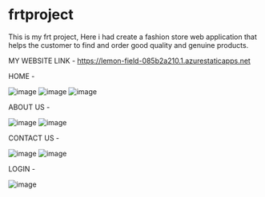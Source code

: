# frtproject 
This is my frt project, Here i had create a fashion store web application that helps the customer to find and  order good quality and genuine products.

MY WEBSITE LINK - https://lemon-field-085b2a210.1.azurestaticapps.net

HOME -

![image](https://user-images.githubusercontent.com/54106314/172123169-13e6bdd0-900d-4c4e-abe4-58c01efad4cd.png)
![image](https://user-images.githubusercontent.com/54106314/172123807-1898a6f8-6557-4240-84a2-160a1f1e207c.png)
![image](https://user-images.githubusercontent.com/54106314/172124016-1e36905b-b026-49b3-a99d-3be4a32383c7.png)



ABOUT US -

![image](https://user-images.githubusercontent.com/54106314/172123308-b4e6ea70-b924-4efd-be2d-3b6488d52297.png)
![image](https://user-images.githubusercontent.com/54106314/172123680-c9dd5a67-2ccd-470d-960e-92072b564006.png)



CONTACT US - 

![image](https://user-images.githubusercontent.com/54106314/172123584-8b97a317-b83e-4c1f-9839-7675c3d22df1.png)
![image](https://user-images.githubusercontent.com/54106314/172123612-3dc6a5ac-c5d4-4038-a8f9-886efd2debad.png)

LOGIN - 

![image](https://user-images.githubusercontent.com/54106314/172123885-740031b0-12dd-4711-8056-3947db78fc93.png)
